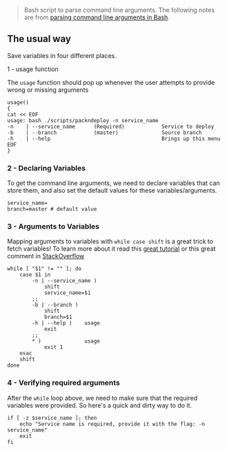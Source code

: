 > Bash script  to parse command line arguments. The following notes are from [parsing command line arguments in Bash](https://dev.to/unfor19/parsing-command-line-arguments-in-bash-3b51).
## The usual way

Save variables in four different places. 

1 - usage function

The  `usage`  function should pop up whenever the user attempts to provide wrong or missing arguments
```
usage()
{
cat << EOF
usage: bash ./scripts/packndeploy -n service_name
-n    | --service_name      (Required)            Service to deploy
-b    | --branch            (master)              Source branch
-h    | --help                                    Brings up this menu
EOF
}
```
### 2 - Declaring Variables

To get the command line arguments, we need to declare variables that can store them, and also set the default values for these variables/arguments.
```
service_name=
branch=master # default value
```
### 3 - Arguments to Variables

Mapping arguments to variables with  `while case shift`  is a great trick to fetch variables! To learn more about it read this  [great tutorial](http://linuxcommand.org/lc3_wss0120.php)  or this great comment in  [StackOverflow](https://stackoverflow.com/a/14203146/5285732)
```
while [ "$1" != "" ]; do
    case $1 in
        -n | --service_name )
            shift
            service_name=$1
        ;;
        -b | --branch )
            shift
            branch=$1              
        -h | --help )    usage
            exit
        ;;
        * )              usage
            exit 1
    esac
    shift
done
```
### 4 - Verifying required arguments

After the  `while`  loop above, we need to make sure that the required variables were provided. So here's a quick and dirty way to do it.
```
if [ -z $service_name ]; then
    echo "Service name is required, provide it with the flag: -n service_name"
    exit
fi
```

